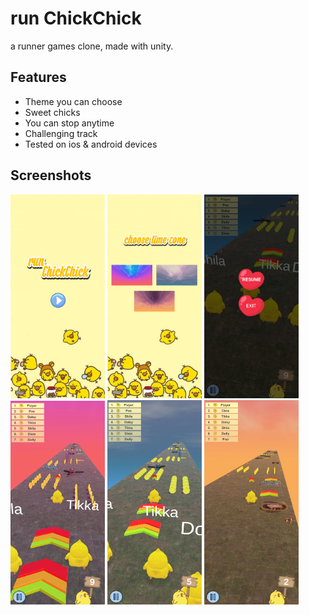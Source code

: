 # run ChickChick

a runner games clone, made with unity. 








## Features

- Theme you can choose
- Sweet chicks
- You can stop anytime
- Challenging track
- Tested on ios & android devices



## Screenshots

  <p>
  <img alt="run" src="https://github.com/merveakayy/run-ChickChick/blob/main/Screenshots/1.png?raw=true" width="30%">
   <img alt="run" src="https://github.com/merveakayy/run-ChickChick/blob/main/Screenshots/2.png?raw=true" width="30%">
 <img alt="run" src="https://github.com/merveakayy/run-ChickChick/blob/main/Screenshots/6.png?raw=true" width="30%">
<img alt="run" src="https://github.com/merveakayy/run-ChickChick/blob/main/Screenshots/3.png?raw=true" width="30%">
   <img alt="run" src="https://github.com/merveakayy/run-ChickChick/blob/main/Screenshots/4.png?raw=true" width="30%">
 <img alt="run" src="https://github.com/merveakayy/run-ChickChick/blob/main/Screenshots/5.png?raw=true" width="30%">

  </p>
 
